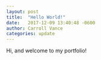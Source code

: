 ```yaml
---
layout: post
title:  "Hello World!"
date:   2017-12-09 13:40:48 -0600
author: Carroll Vance
categories: update
---
```


Hi, and welcome to my portfolio!
